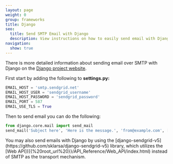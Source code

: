 ```yaml
---
layout: page
weight: 0
group: frameworks
title: Django
seo:
  title: Send SMTP Email with Django
  description: View instructions on how to easily send email with Django using SendGrid, by setting up setting up Django's built in mail library.
navigation:
  show: true
---
```


There is more detailed information about sending email over SMTP with Django on the [Django project website](https://docs.djangoproject.com/en/dev/topics/email/).

First start by adding the following to **settings.py:** 

``` python
EMAIL_HOST = 'smtp.sendgrid.net'
EMAIL_HOST_USER = 'sendgrid_username'
EMAIL_HOST_PASSWORD = 'sendgrid_password'
EMAIL_PORT = 587
EMAIL_USE_TLS = True
```
 Then to send email you can do the following: 

``` python
from django.core.mail import send_mail
send_mail('Subject here', 'Here is the message.', 'from@example.com', ['to@example.com'], fail_silently=False)
```

 
<call-out>
You may also send emails with Django by using the [django-sendgrid-v5](https://github.com/sklarsa/django-sendgrid-v5) library, which utilizes the [Web API]({{%20root_url%20}}/API_Reference/Web_API/index.html) instead of SMTP as the transport mechanism. 
</call-out>
